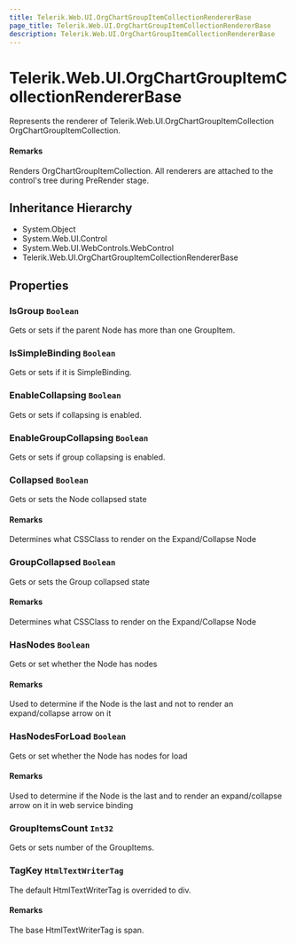 ```yaml
---
title: Telerik.Web.UI.OrgChartGroupItemCollectionRendererBase
page_title: Telerik.Web.UI.OrgChartGroupItemCollectionRendererBase
description: Telerik.Web.UI.OrgChartGroupItemCollectionRendererBase
---
```


# Telerik.Web.UI.OrgChartGroupItemCollectionRendererBase

Represents the renderer of Telerik.Web.UI.OrgChartGroupItemCollection OrgChartGroupItemCollection.

#### Remarks
Renders OrgChartGroupItemCollection.
            All renderers are attached to the control's tree during PreRender stage.

## Inheritance Hierarchy

* System.Object
* System.Web.UI.Control
* System.Web.UI.WebControls.WebControl
* Telerik.Web.UI.OrgChartGroupItemCollectionRendererBase

## Properties

###  IsGroup `Boolean`

Gets or sets if the parent Node has more than one GroupItem.

###  IsSimpleBinding `Boolean`

Gets or sets if it is SimpleBinding.

###  EnableCollapsing `Boolean`

Gets or sets if collapsing is enabled.

###  EnableGroupCollapsing `Boolean`

Gets or sets if group collapsing is enabled.

###  Collapsed `Boolean`

Gets or sets the Node collapsed state

#### Remarks
Determines what CSSClass to render on the Expand/Collapse Node

###  GroupCollapsed `Boolean`

Gets or sets the Group collapsed state

#### Remarks
Determines what CSSClass to render on the Expand/Collapse Node

###  HasNodes `Boolean`

Gets or set whether the Node has nodes

#### Remarks
Used to determine if the Node is the last and not to render an expand/collapse arrow on it

###  HasNodesForLoad `Boolean`

Gets or set whether the Node has nodes for load

#### Remarks
Used to determine if the Node is the last and to render an expand/collapse arrow on it in web service binding

###  GroupItemsCount `Int32`

Gets or sets number of the GroupItems.

###  TagKey `HtmlTextWriterTag`

The default HtmlTextWriterTag is overrided to div.

#### Remarks
The base HtmlTextWriterTag is span.

